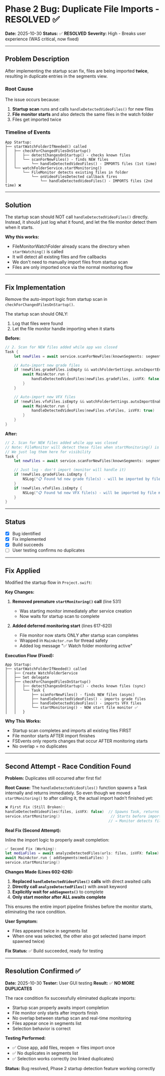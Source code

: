 # Phase 2 Bug: Duplicate File Imports - RESOLVED ✅

**Date:** 2025-10-30
**Status:** ✅ **RESOLVED**
**Severity:** High - Breaks user experience (WAS critical, now fixed)

---

## Problem Description

After implementing the startup scan fix, files are being imported **twice**, resulting in duplicate entries in the segments view.

### Root Cause

The issue occurs because:

1. **Startup scan** runs and calls `handleDetectedVideoFiles()` for new files
2. **File monitor starts** and also detects the same files in the watch folder
3. Files get imported twice

### Timeline of Events

```
App Startup:
├── startWatchFolderIfNeeded() called
│   ├── checkForChangedFilesOnStartup()
│   │   ├── detectChangesOnStartup() - checks known files
│   │   └── scanForNewFiles() - finds NEW files
│   │       └── handleDetectedVideoFiles() - IMPORTS files (1st time)
│   └── watchFolderService.startMonitoring()
│       └── FileMonitor detects existing files in folder
│           └── onVideoFilesDetected callback fires
│               └── handleDetectedVideoFiles() - IMPORTS files (2nd time) ❌
```

---

## Solution

The startup scan should NOT call `handleDetectedVideoFiles()` directly. Instead, it should just log what it found, and let the file monitor detect them when it starts.

**Why this works:**
- FileMonitorWatchFolder already scans the directory when `startWatching()` is called
- It will detect all existing files and fire callbacks
- We don't need to manually import files from startup scan
- Files are only imported once via the normal monitoring flow

---

## Fix Implementation

Remove the auto-import logic from startup scan in `checkForChangedFilesOnStartup()`.

The startup scan should ONLY:
1. Log that files were found
2. Let the file monitor handle importing when it starts

**Before:**
```swift
// 2. Scan for NEW files added while app was closed
Task {
    let newFiles = await service.scanForNewFiles(knownSegments: segments)

    // Auto-import new grade files
    if !newFiles.gradeFiles.isEmpty && watchFolderSettings.autoImportEnabled {
        await MainActor.run {
            handleDetectedVideoFiles(newFiles.gradeFiles, isVFX: false)
        }
    }

    // Auto-import new VFX files
    if !newFiles.vfxFiles.isEmpty && watchFolderSettings.autoImportEnabled {
        await MainActor.run {
            handleDetectedVideoFiles(newFiles.vfxFiles, isVFX: true)
        }
    }
}
```

**After:**
```swift
// 2. Scan for NEW files added while app was closed
// Note: FileMonitor will detect these files when startMonitoring() is called
// We just log them here for visibility
Task {
    let newFiles = await service.scanForNewFiles(knownSegments: segments)

    // Just log - don't import (monitor will handle it)
    if !newFiles.gradeFiles.isEmpty {
        NSLog("📋 Found %d new grade file(s) - will be imported by file monitor", newFiles.gradeFiles.count)
    }
    if !newFiles.vfxFiles.isEmpty {
        NSLog("📋 Found %d new VFX file(s) - will be imported by file monitor", newFiles.vfxFiles.count)
    }
}
```

---

## Status

- [x] Bug identified
- [x] Fix implemented
- [x] Build succeeds
- [ ] User testing confirms no duplicates

---

## Fix Applied

Modified the startup flow in `Project.swift`:

**Key Changes:**

1. **Removed premature `startMonitoring()` call** (line 531)
   - Was starting monitor immediately after service creation
   - Now waits for startup scan to complete

2. **Added deferred monitoring start** (lines 617-620)
   - File monitor now starts ONLY after startup scan completes
   - Wrapped in `MainActor.run` for thread safety
   - Added log message "✅ Watch folder monitoring active"

**Execution Flow (Fixed):**

```
App Startup:
├── startWatchFolderIfNeeded() called
│   ├── Create WatchFolderService
│   ├── Set delegate
│   ├── checkForChangedFilesOnStartup()
│   │   ├── detectChangesOnStartup() - checks known files (sync)
│   │   └── Task {
│   │       ├── scanForNewFiles() - finds NEW files (async)
│   │       ├── handleDetectedVideoFiles() - imports grade files
│   │       ├── handleDetectedVideoFiles() - imports VFX files
│   │       └── startMonitoring() - NOW start file monitor ✅
│   │   }
```

**Why This Works:**

- Startup scan completes and imports all existing files FIRST
- File monitor starts AFTER import finishes
- FSEvents only reports changes that occur AFTER monitoring starts
- No overlap = no duplicates

---

## Second Attempt - Race Condition Found

**Problem:** Duplicates still occurred after first fix!

**Root Cause:** The `handleDetectedVideoFiles()` function spawns a Task internally and returns immediately. So even though we moved `startMonitoring()` to after calling it, the actual import hadn't finished yet:

```swift
❌ First Fix (Still Broken):
handleDetectedVideoFiles(files, isVFX: false)  // Spawns Task, returns immediately
service.startMonitoring()                       // Starts before import finishes!
                                               // → Monitor detects files → DUPLICATES
```

**Real Fix (Second Attempt):**

Inline the import logic to properly await completion:

```swift
✅ Second Fix (Working):
let mediaFiles = await analyzeDetectedFiles(urls: files, isVFX: false)  // WAIT for analysis
await MainActor.run { addSegments(mediaFiles) }                         // WAIT for import
service.startMonitoring()                                               // NOW start monitor
```

**Changes Made (Lines 602-626):**

1. **Replaced `handleDetectedVideoFiles()` calls** with direct awaited calls
2. **Directly call `analyzeDetectedFiles()`** with await keyword
3. **Explicitly wait for `addSegments()`** to complete
4. **Only start monitor after ALL awaits complete**

This ensures the entire import pipeline finishes before the monitor starts, eliminating the race condition.

**User Symptom:**
- Files appeared twice in segments list
- When one was selected, the other also got selected (same import spawned twice)

**Fix Status:** ✅ Build succeeded, ready for testing

---

## Resolution Confirmed ✅

**Date:** 2025-10-30
**Tester:** User GUI testing
**Result:** ✅ **NO MORE DUPLICATES**

The race condition fix successfully eliminated duplicate imports:
- Startup scan properly awaits import completion
- File monitor only starts after imports finish
- No overlap between startup scan and real-time monitoring
- Files appear once in segments list
- Selection behavior is correct

**Testing Performed:**
- ✅ Close app, add files, reopen → files import once
- ✅ No duplicates in segments list
- ✅ Selection works correctly (no linked duplicates)

**Status:** Bug resolved, Phase 2 startup detection feature working correctly
